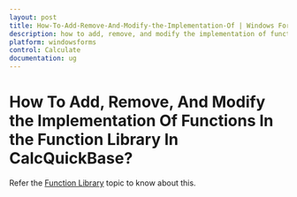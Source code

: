 ```yaml
---
layout: post
title: How-To-Add-Remove-And-Modify-the-Implementation-Of | Windows Forms | Syncfusion
description: how to add, remove, and modify the implementation of functions in the function library in calcquickbase?
platform: windowsforms
control: Calculate
documentation: ug
---
```


# How To Add, Remove, And Modify the Implementation Of Functions In the Function Library In CalcQuickBase?

Refer the [Function Library](http://help.syncfusion.com/windowsforms/calculate/function-library) topic to know about this.

